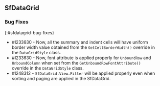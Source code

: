 ## SfDataGrid

### Bug Fixes
{:#sfdatagrid-bug-fixes}

* \#I233630 - Now, all the summary and indent cells will have uniform border width value obtained from the `GetCellBorderWidth()` override in the `DataGridStyle` class.
* \#I233630 - Now, font attribute is applied properly for `UnboundRow` and `UnboundColumn` when set from the `GetUnboundRowFontAttribute()` override in the `DataGridStyle` class.
* \#I248312 - `SfDataGrid.View.Filter` will be applied properly even when sorting and paging are applied in the SfDataGrid.